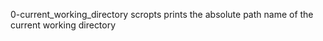 0-current_working_directory scropts prints the absolute path name of the current working directory

